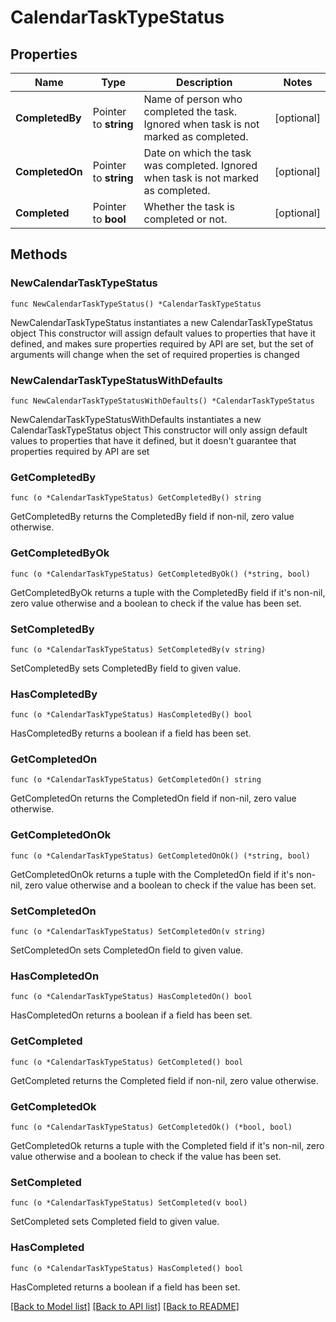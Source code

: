 # CalendarTaskTypeStatus

## Properties

Name | Type | Description | Notes
------------ | ------------- | ------------- | -------------
**CompletedBy** | Pointer to **string** | Name of person who completed the task. Ignored when task is not marked as completed. | [optional] 
**CompletedOn** | Pointer to **string** | Date on which the task was completed. Ignored when task is not marked as completed. | [optional] 
**Completed** | Pointer to **bool** | Whether the task is completed or not. | [optional] 

## Methods

### NewCalendarTaskTypeStatus

`func NewCalendarTaskTypeStatus() *CalendarTaskTypeStatus`

NewCalendarTaskTypeStatus instantiates a new CalendarTaskTypeStatus object
This constructor will assign default values to properties that have it defined,
and makes sure properties required by API are set, but the set of arguments
will change when the set of required properties is changed

### NewCalendarTaskTypeStatusWithDefaults

`func NewCalendarTaskTypeStatusWithDefaults() *CalendarTaskTypeStatus`

NewCalendarTaskTypeStatusWithDefaults instantiates a new CalendarTaskTypeStatus object
This constructor will only assign default values to properties that have it defined,
but it doesn't guarantee that properties required by API are set

### GetCompletedBy

`func (o *CalendarTaskTypeStatus) GetCompletedBy() string`

GetCompletedBy returns the CompletedBy field if non-nil, zero value otherwise.

### GetCompletedByOk

`func (o *CalendarTaskTypeStatus) GetCompletedByOk() (*string, bool)`

GetCompletedByOk returns a tuple with the CompletedBy field if it's non-nil, zero value otherwise
and a boolean to check if the value has been set.

### SetCompletedBy

`func (o *CalendarTaskTypeStatus) SetCompletedBy(v string)`

SetCompletedBy sets CompletedBy field to given value.

### HasCompletedBy

`func (o *CalendarTaskTypeStatus) HasCompletedBy() bool`

HasCompletedBy returns a boolean if a field has been set.

### GetCompletedOn

`func (o *CalendarTaskTypeStatus) GetCompletedOn() string`

GetCompletedOn returns the CompletedOn field if non-nil, zero value otherwise.

### GetCompletedOnOk

`func (o *CalendarTaskTypeStatus) GetCompletedOnOk() (*string, bool)`

GetCompletedOnOk returns a tuple with the CompletedOn field if it's non-nil, zero value otherwise
and a boolean to check if the value has been set.

### SetCompletedOn

`func (o *CalendarTaskTypeStatus) SetCompletedOn(v string)`

SetCompletedOn sets CompletedOn field to given value.

### HasCompletedOn

`func (o *CalendarTaskTypeStatus) HasCompletedOn() bool`

HasCompletedOn returns a boolean if a field has been set.

### GetCompleted

`func (o *CalendarTaskTypeStatus) GetCompleted() bool`

GetCompleted returns the Completed field if non-nil, zero value otherwise.

### GetCompletedOk

`func (o *CalendarTaskTypeStatus) GetCompletedOk() (*bool, bool)`

GetCompletedOk returns a tuple with the Completed field if it's non-nil, zero value otherwise
and a boolean to check if the value has been set.

### SetCompleted

`func (o *CalendarTaskTypeStatus) SetCompleted(v bool)`

SetCompleted sets Completed field to given value.

### HasCompleted

`func (o *CalendarTaskTypeStatus) HasCompleted() bool`

HasCompleted returns a boolean if a field has been set.


[[Back to Model list]](../README.md#documentation-for-models) [[Back to API list]](../README.md#documentation-for-api-endpoints) [[Back to README]](../README.md)


